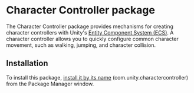 
# Character Controller package

The Character Controller package provides mechanisms for creating character controllers with Unity's [Entity Component System (ECS)](https://docs.unity3d.com/Packages/com.unity.entities@latest). A character controller allows you to quickly configure common character movement, such as walking, jumping, and character collision.


## Installation

To install this package, [install it by its name](https://docs.unity3d.com/Manual/upm-ui-quick.html) (com.unity.charactercontroller) from the Package Manager window.
